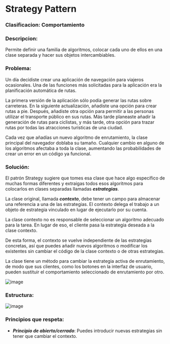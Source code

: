 # Strategy Pattern

### Clasificacion: Comportamiento

### Descripcion: 
Permite definir una familia de algoritmos, colocar cada uno de ellos en una clase separada y hacer sus objetos intercambiables.

### Problema:
Un día decidiste crear una aplicación de navegación para viajeros ocasionales. Una de las funciones más solicitadas para la aplicación era la planificación automática de rutas.

La primera versión de la aplicación sólo podía generar las rutas sobre carreteras. En la siguiente actualización, añadiste una opción para crear rutas a pie. Después, añadiste otra opción para permitir a las personas utilizar el transporte público en sus rutas. Más tarde planeaste añadir la generación de rutas para ciclistas, y más tarde, otra opción para trazar rutas por todas las atracciones turísticas de una ciudad.

Cada vez que añadías un nuevo algoritmo de enrutamiento, la clase principal del navegador doblaba su tamaño. Cualquier cambio en alguno de los algoritmos afectaba a toda la clase, aumentando las probabilidades de crear un error en un código ya funcional.

### Solución:
El patrón Strategy sugiere que tomes esa clase que hace algo específico de muchas formas diferentes y extraigas todos esos algoritmos para colocarlos en clases separadas llamadas ***estrategias***.

La clase original, llamada ***contexto***, debe tener un campo para almacenar una referencia a una de las estrategias. El contexto delega el trabajo a un objeto de estrategia vinculado en lugar de ejecutarlo por su cuenta.

La clase contexto no es responsable de seleccionar un algoritmo adecuado para la tarea. En lugar de eso, el cliente pasa la estrategia deseada a la clase contexto. 

De esta forma, el contexto se vuelve independiente de las estrategias concretas, así que puedes añadir nuevos algoritmos o modificar los existentes sin cambiar el código de la clase contexto o de otras estrategias.

La clase tiene un método para cambiar la estrategia activa de enrutamiento, de modo que sus clientes, como los botones en la interfaz de usuario, pueden sustituir el comportamiento seleccionado de enrutamiento por otro.

![image](https://user-images.githubusercontent.com/86437352/223534247-7e70d46b-9931-486e-808c-c7a36923992e.png)

### Estructura:
![image](https://user-images.githubusercontent.com/86437352/223534625-48558e8f-85cc-49b6-85c6-bd207edd2f3e.png)

### Principios que respeta:
- ***Principio de abierto/cerrado***: Puedes introducir nuevas estrategias sin tener que cambiar el contexto.


